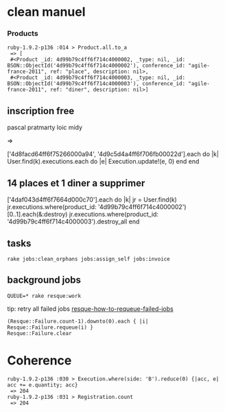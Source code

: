 clean manuel
============

### Products
    ruby-1.9.2-p136 :014 > Product.all.to_a
     => [
     #<Product _id: 4d99b79c4ff6f714c4000002, _type: nil, _id: BSON::ObjectId('4d99b79c4ff6f714c4000002'), conference_id: "agile-france-2011", ref: "place", description: nil>,
     #<Product _id: 4d99b79c4ff6f714c4000003, _type: nil, _id: BSON::ObjectId('4d99b79c4ff6f714c4000003'), conference_id: "agile-france-2011", ref: "diner", description: nil>]



inscription free
----------------
  pascal pratmarty
  loic midy

=>

  ['4d8facd64ff6f75266000a94', '4d9c5d4a4ff6f706fb00022d'].each do |k|
    User.find(k).executions.each do |e|
      Execution.update!(e, 0)
    end
  end


14 places et 1 diner a supprimer
--------------------------------

  ['4daf043d4ff6f7664d000c70'].each do |k|
    jr = User.find(k)
    jr.executions.where(product_id: '4d99b79c4ff6f714c4000002')[0..1].each(&:destroy)
    jr.executions.where(product_id: '4d99b79c4ff6f714c4000003').destroy_all
  end


tasks
-----

    rake jobs:clean_orphans jobs:assign_self jobs:invoice

background jobs
---------------

    QUEUE=* rake resque:work

tip: retry all failed jobs [resque-how-to-requeue-failed-jobs](http://ariejan.net/2010/08/23/resque-how-to-requeue-failed-jobs/)

    (Resque::Failure.count-1).downto(0).each { |i| Resque::Failure.requeue(i) }
    Resque::Failure.clear

Coherence
=========
    ruby-1.9.2-p136 :030 > Execution.where(side: 'B').reduce(0) {|acc, e| acc += e.quantity; acc}
     => 204
    ruby-1.9.2-p136 :031 > Registration.count
     => 204



